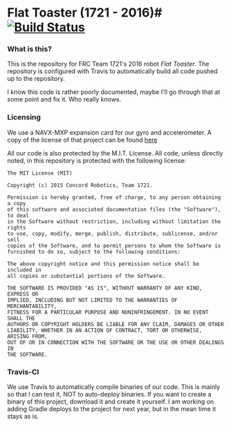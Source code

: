 # Flat Toaster (1721 - 2016)# [![Build Status](https://travis-ci.com/brennan-macaig/1721-FlatToaster.svg?token=HBRhbofU9PqAxkGSSzWw&branch=master)](https://travis-ci.com/brennan-macaig/1721-FlatToaster)

### What is this? ###

This is the repository for FRC Team 1721's 2016 robot *Flat Toaster*. The repository is configured with Travis to automatically build all code pushed up to the repository.

I know this code is rather poorly documented, maybe I'll go through that at some point and fix it. Who really knows.

### Licensing ###

We use a NAVX-MXP expansion card for our gyro and accelerometer. A copy of the license of that project can be found [here](https://github.com/kauailabs/navxmxp/blob/master/LICENSE.txt)

All our code is also protected by the M.I.T. License. All code, unless directly noted, in this repository is protected with the following license:

```
The MIT License (MIT)

Copyright (c) 2015 Concord Robotics, Team 1721.

Permission is hereby granted, free of charge, to any person obtaining a copy
of this software and associated documentation files (the "Software"), to deal
in the Software without restriction, including without limitation the rights
to use, copy, modify, merge, publish, distribute, sublicense, and/or sell
copies of the Software, and to permit persons to whom the Software is
furnished to do so, subject to the following conditions:

The above copyright notice and this permission notice shall be included in
all copies or substantial portions of the Software.

THE SOFTWARE IS PROVIDED "AS IS", WITHOUT WARRANTY OF ANY KIND, EXPRESS OR
IMPLIED, INCLUDING BUT NOT LIMITED TO THE WARRANTIES OF MERCHANTABILITY,
FITNESS FOR A PARTICULAR PURPOSE AND NONINFRINGEMENT. IN NO EVENT SHALL THE
AUTHORS OR COPYRIGHT HOLDERS BE LIABLE FOR ANY CLAIM, DAMAGES OR OTHER
LIABILITY, WHETHER IN AN ACTION OF CONTRACT, TORT OR OTHERWISE, ARISING FROM,
OUT OF OR IN CONNECTION WITH THE SOFTWARE OR THE USE OR OTHER DEALINGS IN
THE SOFTWARE.
```

### Travis-CI ###

We use Travis to automatically compile binaries of our code. This is mainly so that I can test it, NOT to auto-deploy binaries. If you want to create a binary of this project, download it and create it yourself. I am working on adding Gradle deploys to the project for next year, but in the mean time it stays as is.
